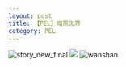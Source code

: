 ```yaml
---
layout: post
title: 【PEL】暗黑无界
category: PEL
---
```

![story_new_final](http://rdr022gcy.hd-bkt.clouddn.com/img/story_new_final_0322.png)
![](http://rc5p5sl4z.hd-bkt.clouddn.com/img/pel-bad-time-220605-1.jpg)
![wanshan](http://rdr022gcy.hd-bkt.clouddn.com/img/wanshan.png)





  




